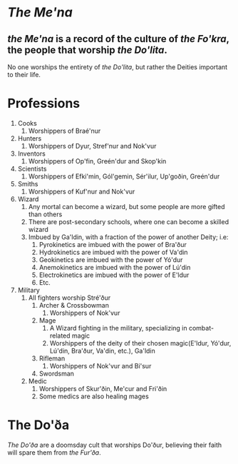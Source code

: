 # ***The Me'na***

## *the Me'na* is a record of the culture of *the Fo'kra*, the people that worship *the Do'lita*.

No one worships the entirety of *the Do'lita*, but rather the Deities important to their life.

# Professions

1. Cooks  
   1. Worshippers of Braé'nur  
2. Hunters  
   1. Worshippers of Dyur, Stref'nur and Nok'vur  
3. Inventors  
   1. Worshippers of Op'fin, Greén'dur and Skop'kin  
4. Scientists  
   1. Worshippers of Efki'min, Gól'gemin, Sér'ilur, Up'goðin, Greén'dur  
5. Smiths  
   1. Worshippers of Kuf'nur and Nok'vur  
6. Wizard  
   1. Any mortal can become a wizard, but some people are more gifted than others  
   2. There are post-secondary schools, where one can become a skilled wizard  
   3. Imbued by Ga'ldin, with a fraction of the power of another Deity; i.e:  
      1. Pyrokinetics are imbued with the power of Bra'ður  
      2. Hydrokinetics are imbued with the power of Va'din  
      3. Geokinetics are imbued with the power of Yó'dur  
      4. Anemokinetics are imbued with the power of Lú'din  
      5. Electrokinetics are imbued with the power of E'ldur  
      6. Etc.  
7. Military  
   1. All fighters worship Stré'ður  
      1. Archer & Crossbowman  
         1. Worshippers of Nok'vur  
      2. Mage  
         1. A Wizard fighting in the military, specializing in combat-related magic  
         2. Worshippers of the deity of their chosen magic(E'ldur, Yó'dur, Lú'din, Bra'ður, Va'din, etc.), Ga'ldin  
      3. Rifleman  
         1. Worshippers of Nok'vur and Bi'sur  
      4. Swordsman  
   2. Medic  
      1. Worshippers of Skur'ðin, Me'cur and Fri'ðin  
      2. Some medics are also healing mages

# The Do'ða

*The Do'ða* are a doomsday cult that worships Do'ður, believing their faith will spare them from *the Fur'ða*.

